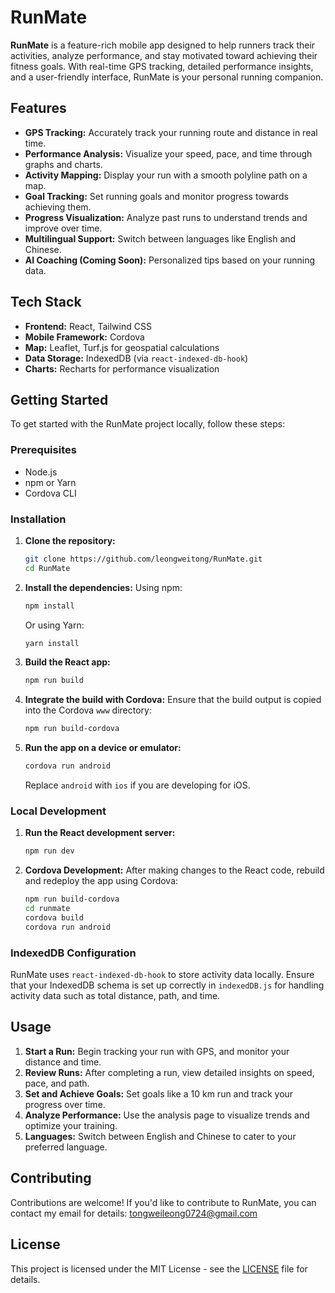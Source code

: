 
# RunMate

**RunMate** is a feature-rich mobile app designed to help runners track their activities, analyze performance, and stay motivated toward achieving their fitness goals. With real-time GPS tracking, detailed performance insights, and a user-friendly interface, RunMate is your personal running companion.

## Features

- **GPS Tracking:** Accurately track your running route and distance in real time.
- **Performance Analysis:** Visualize your speed, pace, and time through graphs and charts.
- **Activity Mapping:** Display your run with a smooth polyline path on a map.
- **Goal Tracking:** Set running goals and monitor progress towards achieving them.
- **Progress Visualization:** Analyze past runs to understand trends and improve over time.
- **Multilingual Support:** Switch between languages like English and Chinese.
- **AI Coaching (Coming Soon):** Personalized tips based on your running data.
  
## Tech Stack

- **Frontend:** React, Tailwind CSS
- **Mobile Framework:** Cordova
- **Map:** Leaflet, Turf.js for geospatial calculations
- **Data Storage:** IndexedDB (via `react-indexed-db-hook`)
- **Charts:** Recharts for performance visualization

## Getting Started

To get started with the RunMate project locally, follow these steps:

### Prerequisites

- Node.js
- npm or Yarn
- Cordova CLI

### Installation

1. **Clone the repository:**
   ```bash
   git clone https://github.com/leongweitong/RunMate.git
   cd RunMate
   ```

2. **Install the dependencies:**
   Using npm:
   ```bash
   npm install
   ```
   Or using Yarn:
   ```bash
   yarn install
   ```

3. **Build the React app:**
   ```bash
   npm run build
   ```

4. **Integrate the build with Cordova:**
   Ensure that the build output is copied into the Cordova `www` directory:
   ```bash
   npm run build-cordova
   ```

5. **Run the app on a device or emulator:**
   ```bash
   cordova run android
   ```
   Replace `android` with `ios` if you are developing for iOS.

### Local Development

1. **Run the React development server:**
   ```bash
   npm run dev
   ```

2. **Cordova Development:**
   After making changes to the React code, rebuild and redeploy the app using Cordova:
   ```bash
   npm run build-cordova
   cd runmate
   cordova build
   cordova run android
   ```

### IndexedDB Configuration

RunMate uses `react-indexed-db-hook` to store activity data locally. Ensure that your IndexedDB schema is set up correctly in `indexedDB.js` for handling activity data such as total distance, path, and time.

## Usage

1. **Start a Run:** Begin tracking your run with GPS, and monitor your distance and time.
2. **Review Runs:** After completing a run, view detailed insights on speed, pace, and path.
3. **Set and Achieve Goals:** Set goals like a 10 km run and track your progress over time.
4. **Analyze Performance:** Use the analysis page to visualize trends and optimize your training.
5. **Languages:** Switch between English and Chinese to cater to your preferred language.

## Contributing

Contributions are welcome! If you'd like to contribute to RunMate, you can contact my email for details: tongweileong0724@gmail.com

## License

This project is licensed under the MIT License - see the [LICENSE](LICENSE) file for details.
